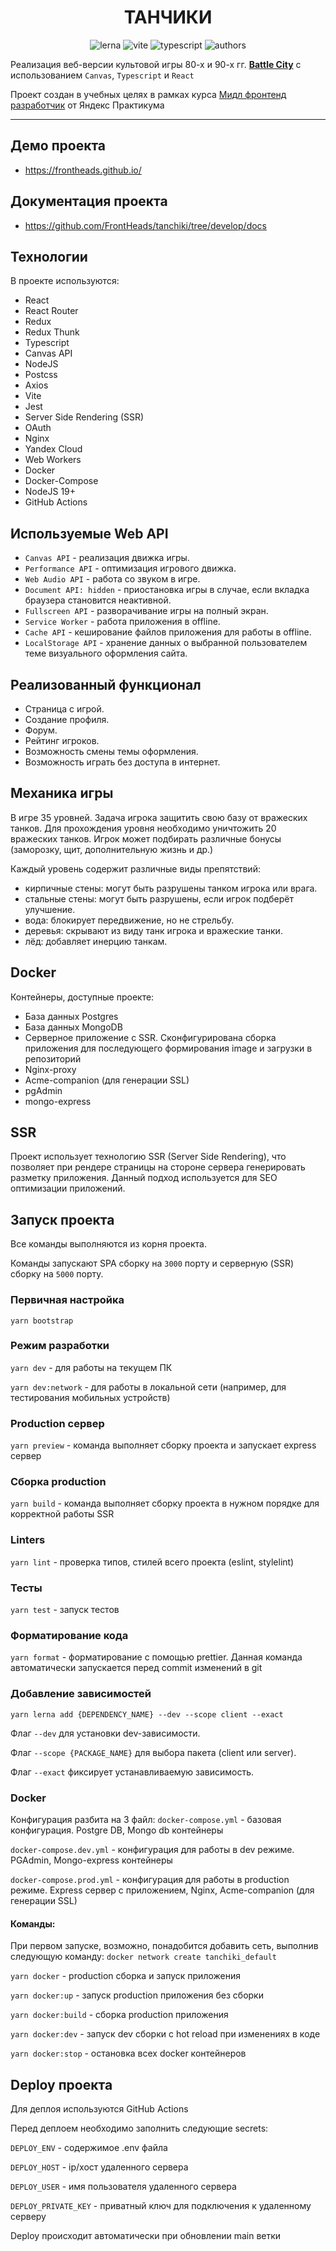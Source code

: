 <div align='center'>

# ТАНЧИКИ

<!-- https://shields.io/ -->

![lerna](https://img.shields.io/badge/lerna-5.4.3-blue)
![vite](https://img.shields.io/badge/vite-3.0.7-blue)
![typescript](https://img.shields.io/badge/typescript-4.8.2-blue)
![authors](https://img.shields.io/badge/authors-FrontHeads-blueviolet)

</div>

Реализация веб-версии культовой игры 80-х и 90-х гг. [**Battle City**](https://en.wikipedia.org/wiki/Battle_City) с использованием `Canvas`, `Typescript` и `React`

Проект создан в учебных целях в рамках курса [Мидл фронтенд разработчик](https://practicum.yandex.ru/middle-frontend/) от Яндекс Практикума

---

## Демо проекта

- https://frontheads.github.io/

## Документация проекта

- https://github.com/FrontHeads/tanchiki/tree/develop/docs

## Технологии

В проекте используются:

- React
- React Router
- Redux
- Redux Thunk
- Typescript
- Canvas API
- NodeJS
- Postcss
- Axios
- Vite
- Jest
- Server Side Rendering (SSR)
- OAuth
- Nginx
- Yandex Cloud
- Web Workers
- Docker
- Docker-Compose
- NodeJS 19+
- GitHub Actions

## Используемые Web API

- `Canvas API` - реализация движка игры.
- `Performance API` - оптимизация игрового движка.
- `Web Audio API` - работа со звуком в игре.
- `Document API: hidden` - приостановка игры в случае, если вкладка браузера становится неактивной.
- `Fullscreen API` - разворачивание игры на полный экран.
- `Service Worker` - работа приложения в offline.
- `Cache API` - кеширование файлов приложения для работы в offline.
- `LocalStorage API` - хранение данных о выбранной пользователем теме визуального оформления сайта.

## Реализованный функционал

- Страница с игрой.
- Создание профиля.
- Форум.
- Рейтинг игроков.
- Возможность смены темы оформления.
- Возможность играть без доступа в интернет.

## Механика игры

В игре 35 уровней. Задача игрока защитить свою базу от вражеских танков. Для прохождения уровня необходимо уничтожить 20 вражеских танков. Игрок может подбирать различные бонусы (заморозку, щит, дополнительную жизнь и др.)

Каждый уровень содержит различные виды препятствий:

- кирпичные стены: могут быть разрушены танком игрока или врага.
- стальные стены: могут быть разрушены, если игрок подберёт улучшение.
- вода: блокирует передвижение, но не стрельбу.
- деревья: скрывают из виду танк игрока и вражеские танки.
- лёд: добавляет инерцию танкам.

## Docker

Контейнеры, доступные проекте:

- База данных Postgres
- База данных MongoDB
- Серверное приложение с SSR. Сконфигурирована сборка приложения для последующего формирования image и загрузки в репозиторий
- Nginx-proxy
- Acme-companion (для генерации SSL)
- pgAdmin
- mongo-express

## SSR

Проект использует технологию SSR (Server Side Rendering), что позволяет при рендере страницы на стороне сервера генерировать разметку приложения.
Данный подход используется для SEO оптимизации приложений.

## Запуск проекта

Все команды выполняются из корня проекта.

Команды запускают SPA сборку на `3000` порту и серверную (SSR) сборку на `5000` порту.

### Первичная настройка

`yarn bootstrap`

### Режим разработки

`yarn dev` - для работы на текущем ПК

`yarn dev:network` - для работы в локальной сети (например, для тестирования мобильных устройств)

### Production сервер

`yarn preview` - команда выполняет сборку проекта и запускает express сервер

### Сборка production

`yarn build` - команда выполняет сборку проекта в нужном порядке для корректной работы SSR

### Linters

`yarn lint` - проверка типов, стилей всего проекта (eslint, stylelint)

### Тесты

`yarn test` - запуск тестов

### Форматирование кода

`yarn format` - форматирование с помощью prettier.
Данная команда автоматически запускается перед commit изменений в git

### Добавление зависимостей

`yarn lerna add {DEPENDENCY_NAME} --dev --scope client --exact`

Флаг `--dev` для установки dev-зависимости.

Флаг `--scope {PACKAGE_NAME}` для выбора пакета (client или server).

Флаг `--exact` фиксирует устанавливаемую зависимость.

### Docker

Конфигурация разбита на 3 файл:
`docker-compose.yml` - базовая конфигурация. Postgre DB, Mongo db контейнеры

`docker-compose.dev.yml` - конфигурация для работы в dev режиме. PGAdmin, Mongo-express контейнеры

`docker-compose.prod.yml` - конфигурация для работы в production режиме. Express сервер с приложением, Nginx, Acme-companion (для генерации SSL)


#### Команды:

При первом запуске, возможно, понадобится добавить сеть, выполнив следующую команду:
`docker network create tanchiki_default`

`yarn docker` - production сборка и запуск приложения

`yarn docker:up` - запуск production приложения без сборки

`yarn docker:build` - сборка production приложения

`yarn docker:dev` - запуск dev сборки с hot reload при изменениях в коде

`yarn docker:stop` - остановка всех docker контейнеров



## Deploy проекта

Для деплоя используются GitHub Actions

Перед деплоем необходимо заполнить следующие secrets:

`DEPLOY_ENV` - содержимое .env файла

`DEPLOY_HOST` - ip/хост удаленного сервера

`DEPLOY_USER` - имя пользователя удаленного сервера

`DEPLOY_PRIVATE_KEY` - приватный ключ для подключения к удаленному серверу

Deploy происходит автоматически при обновлении main ветки
